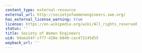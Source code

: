 ```yaml
---
content_type: external-resource
external_url: http://societyofwomenengineers.swe.org/
has_external_license_warning: true
license: https://en.wikipedia.org/wiki/All_rights_reserved
status: ''
title: Society of Women Engineers
uid: 9daea54f-cf77-428e-b849-cac472145d55
wayback_url: ''
---
```

